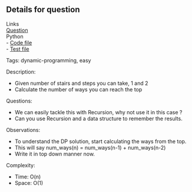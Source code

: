 ## Details for question

Links   
[Question](problem-link-here) <br>
Python  
    - [Code file](lc70_climbing_stairs.py)  
    - [Test file](lc70_climbing_stairs_test.py)

Tags: dynamic-programming, easy

Description:

- Given number of stairs and steps you can take, 1 and 2
- Calculate the number of ways you can reach the top

Questions:

- We can easily tackle this with Recursion, why not use it in this case ?
- Can you use Recursion and a data structure to remember the results.

Observations:

- To understand the DP solution, start calculating the ways from the top.
- This will say num_ways(n) = num_ways(n-1) + num_ways(n-2)
- Write it in top down manner now.

Complexity:

- Time: O(n)
- Space: O(1)
